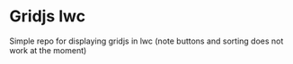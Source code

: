 # Gridjs lwc

Simple repo for displaying gridjs in lwc (note buttons and sorting does not work at the moment)
